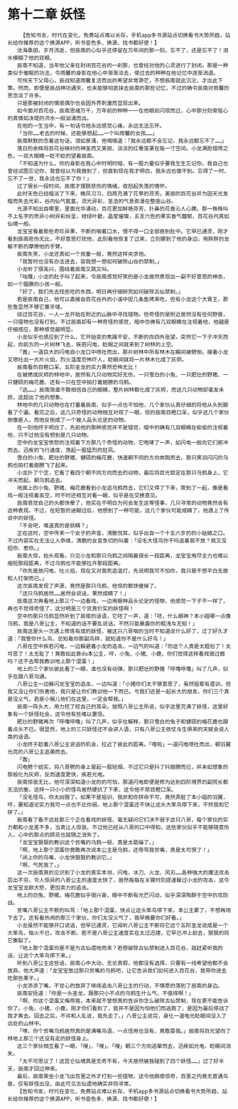 # 第十二章 妖怪
        【告知书友，时代在变化，免费站点难以长存，手机app多书源站点切换看书大势所趋，站长给你推荐的这个换源APP，听书音色多、换源、找书都好使！】
       沧海桑田，岁月流逝，但辰南的心似乎还停留在万年间的那一刻。忘不了，还是忘不了！泪水模糊了他的双眼。
       辰南不知道，当年他父亲在封闭百花谷的一刹那，也曾经对他的心灵进行了封闭。那是一种类似于催眠的功法，令雨馨的身影在他心中渐渐淡去，使过去的种种在他记忆中逐渐消退。
       可怜天下父母心，辰战知道雨馨复活而出的希望非常渺茫，不想辰南就此沉沦，才出此下策。然而，即便是辰战神功通天，也未能够彻底抹去辰南的那些记忆，不过的确令辰南对雨馨的思念淡了许多。
       只是那被封闭的情感偶尔也会因外界刺激而显现出来。
       如今面对百花谷，辰南思绪万千，万年前的种种一一在他眼前闪现而过，心中那分刻骨铭心的真情如决堤的洪水一般汹涌而出。
       在他的一生当中，有一句话令他永远感觉心痛，永远无法忘怀。
       「当你……老去的时候，还能够想起……一个叫雨馨的女孩……」
       辰南默默的念着这句话，泪如泉涌，他喃喃道：「我永远都不会忘记，我永远都忘不了……」
       落日的余辉将百花谷映衬的神圣而又美丽，淡淡的红晕笼罩在每一寸空间。小龙满脸错愕之色，一双大眼睛一眨不眨的望着辰南。
       「不知道为什么，你的身影在我心中时明时暗，有一股力量似乎要我生生忘记你。我自己也曾经试图忘记你，我曾经以为我做到了，但直到现在我才明白，我永远也做不到。忘得了一时，忘不了一世，我永远也忘不了你！」
       过了很长一段时间，辰南才摆脱悲伤的情绪，收拾起失落的情怀。
       此时天色已经暗淡了下来，晚风习习，四周充满了花草的芬芳。美丽的百花谷并为因天光发暗而失去光彩，谷内仙气氤氲，流光异彩，圣洁的气息弥漫在整座山谷。
       光源不知出自哪里，里面光华涌动，百花更加鲜艳芬芳，扑鼻的花香沁人心脾。那一株株叫不上名字的奇异小树异彩纷呈，枝绿叶碧，晶莹璀璨，五言六色的果实香气馥郁，百花谷内真如仙境一般。
       龙宝宝看着那些奇珍异果，不断的咽着口水，恨不得一口全部吞到肚中。它早已通灵，刚才看到辰南悲伤无比，不好意思打扰他，此刻看他恢复了过来，立刻挪到了他的身边，用胖胖的龙躯不断的摩擦他的手臂。
       辰南失笑，小龙还真如一个孩童一般，竟然这样央求他。
       「我暂时也没有办法进去，容我想一想如何破除山谷的禁制。」
       小龙听了很高兴，围绕着辰南又跳又叫。
       「咕噜」小龙的肚子叫了起来，令辰南感觉好笑的是小龙居然表现出一副不好意思的神态，如一个腼腆的小孩一般。
       「好了，我们先去找些吃的东西，明日再仔细研究如何破除古仙禁制。」
       若是辰南自己，他可以直接自百花谷外的小溪中捉几条鱼烤来吃，但有小龙这个大胃王，那些鱼显然不够它塞牙缝。
       绕过百花谷，一人一龙开始在附近的山脉中寻找猎物。但奇怪的是附近居然没有任何野兽，一只猎物也没有打到。不过辰南却有一种奇怪的感觉，暗中仿佛有几双眼睛在注视着他，他越是仔细感应，那种感觉越明显。
       小龙似乎也感应到了什么，它开始变的焦躁不安，不断的向四外张望。突然它一下子冲天而起，向前方的一片树林飞去，疾若闪电，眨眼之间就来到了树林的上空。
       「轰」一道巨大的闪电自小龙口中喷吐而出，那片树林中所有林木在瞬间被劈倒。接着小龙又喷吐出一大片火焰，烈火温度恐怖吓人，眨眼间就将一片林木化成了灰烬。
       辰南看的目瞪口呆，五阶圣龙的实力果然恐怖无比！
       在被燃成灰烬的林地中，居然有几只动物完好无伤，一只雪白的小兔、一只肥壮的野猪、一只健硕的梅花鹿、还有一只在空中拍打着翅膀的乌鸦。
       「这……」辰南简直不敢相信自己的眼睛，整片树林都化成了灰烬，而这几只动物却毫发未损，这超出了他的想象。
       林地中的几只动物也在打量着辰南，似乎一点也不怕他，几个家伙认真仔细的将他从头到脚看了个遍。看完之后，这几只奇怪的动物相互对视了一眼，惊的辰南目瞪口呆，似乎这几个家伙倒像是人，而他反倒成了一个被人品头论足的动物。
       在一刻他终于明白了，先前他的那种感觉并不是错觉，暗中的确有几双眼睛在偷偷的注视着他，只不过他没有想到是几只动物。
       空中的龙宝宝愤怒的注视着下方那几个奇怪的动物，它咆哮了一声，如闪电一般向它们俯冲而去。迅疾的飞行速度，荡起一股猛烈的狂风。
       雪白的小兔、肥壮的野猪、健硕的梅花鹿，快速朝不同的方向奔跑而去，那只黑羽闪闪的乌鸦也拍打着翅膀飞了起来。
       小龙扑了个空，它看了看四个朝不同方向而去的动物，最后将目光锁定在那只乌鸦身上，它冲天而起，朝乌鸦追去。
       地面上的小兔、野猪、梅花鹿看到小龙追乌鸦而去，它们又停了下来，聚到了一起，像是看戏一般注视着高空，时不时还相互对看一眼，似乎是在交换意见。
       辰南感觉自己的头都快晕了，他实在不明白为何会发生这等怪事，几只寻常的动物竟然会有这种表现。不过，在短暂的迷糊过后，他想到了一种可能，这几个家伙可能成精了，他遇上了传说中的妖怪。
       「不会吧，难道真的是妖精？」
       正在这时，空中传来一个女子的声音，清脆悦耳，似乎出自一个十五六岁的的小姑娘之口。不过内容实在无法让人恭维，清脆的女音急切的叫着：「没毛大怪鸟你干吗追着我不放？我又没招你、惹你。」
       辰南大惊，抬头观看。只见小龙和那只乌鸦之间隔着很长一段距离，龙宝宝用尽全力也难以缩短那段距离，不过乌鸦也不能够拉开那段距离。
       「你先是放闪电、吐火焰，现在又对我死追滥打，先说明我可不怕你，我只是不想平白无故和人打架而已。」
       这次辰南发现了声源，竟然是那只乌鸦，他惊的都快傻掉了。
       「这只乌鸦居然……居然会说话，果然成精了！」
       辰南这次再看地上那三个一边看戏，一边用眼神品头论足的怪物，他感觉一下子不一样了，再也不觉得奇怪了，这分明是三个货真价实的妖怪啊！
       空中的那只乌鸦显然听到了辰南的话语，它呸了一声，道：「呸，什么眼神？本小姐哪一点像乌鸦，我是八哥公主，不知道的话不要乱说话，不然只能暴露你的粗浅与无知！」
       辰南这是头一次遇上修炼有成的妖怪，被这只八哥咽的当时不知道说什么好了，过了好久才道：「我管你什么鸟，总知看你那副鸟样，就知道你不是什么好鸟！」
       八哥在空中疾若闪电，一边躲避着小龙的追击，一边气的叫道：「你这个人真是太粗俗了！太可恶了！太无耻了！竟敢如此亵du本公主，哼，小兔、小猪、小鹿，你们觉得这样看戏很过瘾吗？还不去帮我教训地上那个混蛋！」
       地上的三个家伙彼此看了一眼，谁也没有动弹，那只肥壮的野猪「呼噜呼噜」叫了几声，似乎在跟八哥沟通。
       八哥公主一边躲闪龙宝宝的追击，一边叫道：「小猪你们太不够意思了，虽然祖辈有遗训，但我又没让你们伤害他，我只是让你们教训他一下而已。亏我们还是一起长大的朋友，你们三个真是没义气，若是小猴儿他们在这里，一定会帮我。」
       辰南一阵头大，用力挖了挖自己的耳朵。按照八哥公主所说，似乎这里充满了妖怪，这里好象有一个妖怪社会，这令他有些难以置信。
       肥壮的野猪再次「呼噜呼噜」叫了几声，似乎在解释，那只雪白的兔子和健硕的梅花鹿也跟着点头不已。很显然，地上的三只妖怪还不会讲人语，只有八哥公主依仗与生俱来的天赋会说人类的话语。
       小龙终于趁着八哥公主说话的机会，拉近了彼此的距离。「喀啦」一道闪电喷吐而出，朝羽翼光亮的八哥公主追袭而去。
       「轰」
       闪电劈个结实，将八哥劈的身上冒起一股轻烟，不过它只是抖了抖翅膀而已，并未如想象的那般化为灰烬，反而速度更快，疾若光电。
       辰南惊骇无比，他可深深知道小龙的的可怕，那道闪电即便是修为达到四阶境界的副院长都无法抗衡，这样一只小小的怪鸟居然硬抗了下来，这令他不禁目瞪口呆。
       「没毛怪鸟，你太凶狠了。如果不是祖训，我非和你拼命不可，竟然弄脏了本小姐的羽翼，哼，要知道论实力我可一点也不比你弱。地上那个混蛋还不快让这头大笨鸟停下来，不然我和它拼了。」
       辰南看了看不远处那三个正在看戏的妖怪，毫无疑问它们决不弱于这只八哥，每个家伙的实力都和小龙差不多，当真让人惊骇。不过他已经从八哥的口中得知，这些家伙似乎不能够随意伤人，心中的那点的顾忌也就随之消失了。
       「龙宝宝狠狠的教训这个贫嘴的乌鸦一顿，真是太聒噪了。」
       「啊，地上那个混蛋你竟敢再次说本公主是乌鸦，还辱骂我贫嘴，真是太可恨了！」
       「闭上你的鸟嘴，小龙快狠狠的教训它。」
       「啊，气死我了。」
       这一次辰南真的见识到了小龙的真实本领，闪电、冰刀、火龙、风刃……各种强大的魔法攻击层出不穷。令人惊异的八哥公主的速度太快了，居然每每在关键时刻提速躲过小龙的攻击，这令龙宝宝龙颜大怒，更加卖力的追击。
       地上的白兔、野猪、梅花鹿似乎很兴奋，眼中不断有光芒闪动，似乎深深陶醉于空中的攻防战。
       贫嘴八哥公主不断的叫骂：「地上那个混蛋，快点让这头笨鸟停下来，本公主累了，不想再闹下去了。还有看热闹的那三个家伙，你们太没义气了，我早晚要你们好看。」
       小龙虽然不能够开口说话，但早已通灵，它闻听八哥公主不断将它这个五阶圣龙说成是一个大笨鸟，恼火不已，攻击不断。若不是八哥公主速度实在太过迅捷，它早已冲上前去，狠狠的将它撕裂了。
       「地上那个混蛋你是不是为古仙遗地而来？若想破除古仙禁制进入百花谷，就赶紧听我的话，让这个大笨鸟停下来。」
       听到八哥公主这些话，辰南心中大动，无论真假，他都没有选择，只要有一线希望他都不会放弃。他大声道：「龙宝宝放过那只贫嘴的乌鸦吧，让它告诉我们如何进入百花谷，我带你进去吃那些果子。」
       小龙添添了嘴，不甘心的放弃了继续追击八哥公主的行动，不情愿的落到了辰南的身边。
       辰南安抚道：「你是一头圣龙，跟那只小不点的乌鸦生什么气，不值得啊！」
       「啊，你这个混蛋又侮辱我，本来就不曾想真的告诉你怎么破除古仙禁制，现在更不能告诉你了。小兔、小猪、小鹿，刚才你们看到了，我并不是因为怕他们而逃跑了，是因为最后停战了我才离去。回去之后，不许和人乱说，我先走了。」八哥公主说完，身化一道电光眨眼间没入了远处的山林中。
       「嘿，你个贫嘴乌鸦居然真的是满嘴鸟语，一点信用也没有，竟敢耍我。」辰南将目光望向了林地上那三个还没有走的妖怪身上。
       这三个家伙相互看了一眼，「嗖」、「嗖」、「嗖」朝三个方向逃窜而去，迅疾如光电，眨眼间消失。
       「太不可思议了！这昆仑仙境真是无奇不有，今天居然被我碰到了四个妖怪……」过了好半天，辰南才回过神来。
       最后，辰南乘坐小龙飞出百里之外才打到一些猎物，这令他颇感惊奇，百里之内竟无普通鸟兽，仅有妖怪出没，由此可见古仙遗地确实非同寻常。
       【告知书友，时代在变化，免费站点难以长存，手机app多书源站点切换看书大势所趋，站长给你推荐的这个换源APP，听书音色多、换源、找书都好使！】